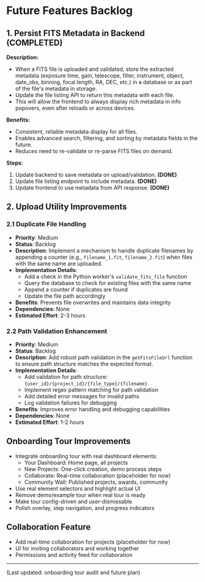 # Future Features Backlog

## 1. Persist FITS Metadata in Backend (COMPLETED)

**Description:**
- When a FITS file is uploaded and validated, store the extracted metadata (exposure time, gain, telescope, filter, instrument, object, date_obs, binning, focal length, RA, DEC, etc.) in a database or as part of the file's metadata in storage.
- Update the file listing API to return this metadata with each file.
- This will allow the frontend to always display rich metadata in info popovers, even after reloads or across devices.

**Benefits:**
- Consistent, reliable metadata display for all files.
- Enables advanced search, filtering, and sorting by metadata fields in the future.
- Reduces need to re-validate or re-parse FITS files on demand.

**Steps:**
1. Update backend to save metadata on upload/validation. **(DONE)**
2. Update file listing endpoint to include metadata. **(DONE)**
3. Update frontend to use metadata from API response. **(DONE)** 

## 2. Upload Utility Improvements

### 2.1 Duplicate File Handling
- **Priority**: Medium
- **Status**: Backlog
- **Description**: Implement a mechanism to handle duplicate filenames by appending a counter (e.g., `filename_1.fit`, `filename_2.fit`) when files with the same name are uploaded.
- **Implementation Details**:
  - Add a check in the Python worker's `validate_fits_file` function
  - Query the database to check for existing files with the same name
  - Append a counter if duplicates are found
  - Update the file path accordingly
- **Benefits**: Prevents file overwrites and maintains data integrity
- **Dependencies**: None
- **Estimated Effort**: 2-3 hours

### 2.2 Path Validation Enhancement
- **Priority**: Medium
- **Status**: Backlog
- **Description**: Add robust path validation in the `getFitsFileUrl` function to ensure path structure matches the expected format.
- **Implementation Details**:
  - Add validation for path structure: `{user_id}/{project_id}/{file_type}/{filename}`
  - Implement regex pattern matching for path validation
  - Add detailed error messages for invalid paths
  - Log validation failures for debugging
- **Benefits**: Improves error handling and debugging capabilities
- **Dependencies**: None
- **Estimated Effort**: 1-2 hours 

## Onboarding Tour Improvements
- Integrate onboarding tour with real dashboard elements:
  - Your Dashboard: Home page, all projects
  - New Projects: One-click creation, demo process steps
  - Collaborate: Real-time collaboration (placeholder for now)
  - Community Wall: Published projects, awards, community
- Use real element selectors and highlight actual UI
- Remove demo/example tour when real tour is ready
- Make tour config-driven and user-dismissable
- Polish overlay, step navigation, and progress indicators

## Collaboration Feature
- Add real-time collaboration for projects (placeholder for now)
- UI for inviting collaborators and working together
- Permissions and activity feed for collaboration

---

(Last updated: onboarding tour audit and future plan) 